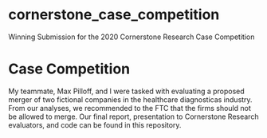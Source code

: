 # cornerstone_case_competition
Winning Submission for the 2020 Cornerstone Research Case Competition

# Case Competition
My teammate, Max Pilloff, and I were tasked with evaluating a proposed merger of two fictional companies in the healthcare diagnosticas industry. From our analyses, we recommended to the FTC that the firms should not be allowed to merge. Our final report, presentation to Cornerstone Research evaluators, and code can be found in this repository.
